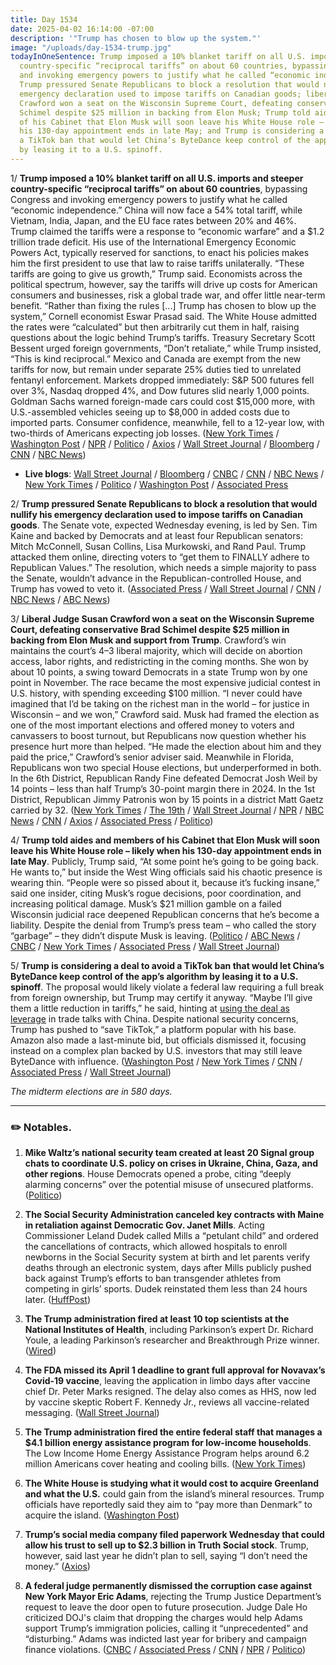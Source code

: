 ```yaml
---
title: Day 1534
date: 2025-04-02 16:14:00 -07:00
description: '"Trump has chosen to blow up the system."'
image: "/uploads/day-1534-trump.jpg"
todayInOneSentence: Trump imposed a 10% blanket tariff on all U.S. imports and steeper
  country-specific “reciprocal tariffs” on about 60 countries, bypassing Congress
  and invoking emergency powers to justify what he called “economic independence”;
  Trump pressured Senate Republicans to block a resolution that would nullify his
  emergency declaration used to impose tariffs on Canadian goods; liberal Judge Susan
  Crawford won a seat on the Wisconsin Supreme Court, defeating conservative Brad
  Schimel despite $25 million in backing from Elon Musk; Trump told aides and members
  of his Cabinet that Elon Musk will soon leave his White House role – likely when
  his 130-day appointment ends in late May; and Trump is considering a deal to avoid
  a TikTok ban that would let China’s ByteDance keep control of the app’s algorithm
  by leasing it to a U.S. spinoff.
---
```


1/ **Trump imposed a 10% blanket tariff on all U.S. imports and steeper country-specific “reciprocal tariffs” on about 60 countries**, bypassing Congress and invoking emergency powers to justify what he called “economic independence.” China will now face a 54% total tariff, while Vietnam, India, Japan, and the EU face rates between 20% and 46%. Trump claimed the tariffs were a response to “economic warfare” and a $1.2 trillion trade deficit. His use of the International Emergency Economic Powers Act, typically reserved for sanctions, to enact his policies makes him the first president to use that law to raise tariffs unilaterally. “These tariffs are going to give us growth,” Trump said. Economists across the political spectrum, however, say the tariffs will drive up costs for American consumers and businesses, risk a global trade war, and offer little near-term benefit. “Rather than fixing the rules \[...\] Trump has chosen to blow up the system,” Cornell economist Eswar Prasad said. The White House admitted the rates were “calculated” but then arbitrarily cut them in half, raising questions about the logic behind Trump’s tariffs. Treasury Secretary Scott Bessent urged foreign governments, “Don’t retaliate,” while Trump insisted, “This is kind reciprocal.” Mexico and Canada are exempt from the new tariffs for now, but remain under separate 25% duties tied to unrelated fentanyl enforcement. Markets dropped immediately: S&P 500 futures fell over 3%, Nasdaq dropped 4%, and Dow futures slid nearly 1,000 points. Goldman Sachs warned foreign-made cars could cost $15,000 more, with U.S.-assembled vehicles seeing up to $8,000 in added costs due to imported parts. Consumer confidence, meanwhile, fell to a 12-year low, with two-thirds of Americans expecting job losses. ([New York Times](https://www.nytimes.com/live/2025/04/02/business/trump-tariffs-liberation-day) / [Washington Post](https://www.washingtonpost.com/business/2025/04/02/trump-tariffs-liberation-day-trade/) / [NPR](https://www.npr.org/2025/04/02/nx-s1-5345802/trump-tariffs-liberation-day) / [Politico](https://www.politico.com/news/2025/04/02/trump-tariff-trade-partners-liberation-day-00267350) / [Axios](https://www.axios.com/2025/04/02/trump-tariffs-april-2-liberation-day) / [Wall Street Journal](https://www.wsj.com/livecoverage/trump-tariffs-trade-war-stock-market-04-02-2025) / [Bloomberg](https://www.bloomberg.com/news/articles/2025-04-02/trump-says-he-s-signing-executive-order-on-reciprocal-tariffs) / [CNN](https://www.cnn.com/2025/04/02/business/liberation-day-trump-tariffs/index.html) / [NBC News](https://www.nbcnews.com/business/economy/trump-reciprocal-tariffs-trade-markets-impact-what-know-rcna198207))

* **Live blogs**: [Wall Street Journal](https://www.wsj.com/livecoverage/trump-tariffs-trade-war-stock-market-04-02-2025) / [Bloomberg](https://www.bloomberg.com/news/live-blog/2025-04-02/trump-s-tariff-announcement) / [CNBC](https://www.cnbc.com/2025/04/02/trump-tariffs-live-updates.html) / [CNN](https://www.cnn.com/business/live-news/tariffs-trump-news-04-02-25/index.html) / [NBC News](https://www.nbcnews.com/business/business-news/live-blog/trump-tariffs-market-reactions-live-updates-rcna199172) / [New York Times](https://www.nytimes.com/live/2025/04/02/business/trump-tariffs-liberation-day) / [Politico](https://www.politico.com/live-updates/2025/04/02/congress) / [Washington Post](https://www.washingtonpost.com/politics/2025/04/02/trump-presidency-tariffs-florida-wisconsin/) / [Associated Press](https://apnews.com/live/donald-trump-news-updates-4-2-2025)

2/ **Trump pressured Senate Republicans to block a resolution that would nullify his emergency declaration used to impose tariffs on Canadian goods**. The Senate vote, expected Wednesday evening, is led by Sen. Tim Kaine and backed by Democrats and at least four Republican senators: Mitch McConnell, Susan Collins, Lisa Murkowski, and Rand Paul. Trump attacked them online, directing voters to “get them to FINALLY adhere to Republican Values.” The resolution, which needs a simple majority to pass the Senate, wouldn’t advance in the Republican-controlled House, and Trump has vowed to veto it. ([Associated Press](https://apnews.com/article/congress-tariffs-trump-republicans-a45b4d4da013e4ce1ce434b81337e3ec) / [Wall Street Journal](https://www.wsj.com/politics/policy/trump-tries-to-limit-gop-defections-on-tariff-vote-b06226aa) / [CNN](https://www.cnn.com/2025/04/02/politics/senate-vote-tariffs-republicans-trump/index.html) / [NBC News](https://www.nbcnews.com/politics/congress/senate-republicans-vote-rebuke-trump-tariffs-canada-rcna199336) / [ABC News](https://abcnews.go.com/Politics/democrats-vow-fight-trumps-tariffs-tooth-nail-slam/story?id=120422318))

3/ **Liberal Judge Susan Crawford won a seat on the Wisconsin Supreme Court, defeating conservative Brad Schimel despite $25 million in backing from Elon Musk and support from Trump**. Crawford’s win maintains the court’s 4–3 liberal majority, which will decide on abortion access, labor rights, and redistricting in the coming months. She won by about 10 points, a swing toward Democrats in a state Trump won by one point in November. The race became the most expensive judicial contest in U.S. history, with spending exceeding $100 million. “I never could have imagined that I’d be taking on the richest man in the world – for justice in Wisconsin – and we won,” Crawford said. Musk had framed the election as one of the most important elections and offered money to voters and canvassers to boost turnout, but Republicans now question whether his presence hurt more than helped. “He made the election about him and they paid the price,” Crawford’s senior adviser said. Meanwhile in Florida, Republicans won two special House elections, but underperformed in both. In the 6th District, Republican Randy Fine defeated Democrat Josh Weil by 14 points – less than half Trump’s 30-point margin there in 2024. In the 1st District, Republican Jimmy Patronis won by 15 points in a district Matt Gaetz carried by 32. ([New York Times](https://www.nytimes.com/2025/04/01/us/politics/wisconsin-supreme-court-crawford-schimel.html) / [The 19th](https://19thnews.org/2025/04/wisconsin-supreme-court-result-crawford/) / [Wall Street Journal](https://www.wsj.com/politics/elections/florida-wisconsin-special-elections-86d9b457) / [NPR](https://www.npr.org/2025/04/01/nx-s1-5345862/wisconsin-supreme-court-crawford-schimel-election-results) / [NBC News](https://www.nbcnews.com/politics/elections/wisconsin-supreme-court-election-results-rcna198353) / [CNN](https://www.cnn.com/2025/04/01/politics/wisconsin-supreme-court-election/) / [Axios](https://www.axios.com/2025/04/02/wisconsin-florida-special-elections-trump) / [Associated Press](https://apnews.com/article/wisconsin-supreme-court-elon-musk-trump-1a20a047437f69553730dfc096abd729) / [Politico](https://www.politico.com/news/2025/04/01/patronis-fine-trump-florida-00265436))

4/ **Trump told aides and members of his Cabinet that Elon Musk will soon leave his White House role – likely when his 130-day appointment ends in late May**. Publicly, Trump said, “At some point he’s going to be going back. He wants to,” but inside the West Wing officials said his chaotic presence is wearing thin. “People were so pissed about it, because it’s fucking insane,” said one insider, citing Musk’s rogue decisions, poor coordination, and increasing political damage. Musk’s $21 million gamble on a failed Wisconsin judicial race deepened Republican concerns that he’s become a liability. Despite the denial from Trump’s press team – who called the story “garbage” – they didn’t dispute Musk is leaving. ([Politico](https://www.politico.com/news/magazine/2025/04/02/trump-musk-leaving-political-liability-00265784) / [ABC News](https://abcnews.go.com/US/trump-privately-elon-musk-step-back-current-role/story?id=120415238) / [CNBC](https://www.cnbc.com/2025/04/02/tesla-shares-rise-on-unconfirmed-report-elon-musk-could-be-leaving-doge-post-soon.html) / [New York Times](https://www.nytimes.com/2025/04/02/business/tesla-sales-elon-musk.html) / [Associated Press](https://apnews.com/article/trump-musk-doge-tesla-government-cuts-c47211544c5382a6207779ee95c6060b) / [Wall Street Journal](https://www.wsj.com/business/autos/teslas-global-vehicle-deliveries-sink-13-in-first-quarter-a1d6c1d4))

5/ **Trump is considering a deal to avoid a TikTok ban that would let China’s ByteDance keep control of the app’s algorithm by leasing it to a U.S. spinoff**. The proposal would likely violate a federal law requiring a full break from foreign ownership, but Trump may certify it anyway. “Maybe I’ll give them a little reduction in tariffs,” he said, hinting at [using the deal as leverage](https://www.axios.com/2025/03/26/trump-tariffs-china-tiktok) in trade talks with China. Despite national security concerns, Trump has pushed to “save TikTok,” a platform popular with his base. Amazon also made a last-minute bid, but officials dismissed it, focusing instead on a complex plan backed by U.S. investors that may still leave ByteDance with influence. ([Washington Post](https://www.washingtonpost.com/technology/2025/04/02/tiktok-ban-deal-trump-bytedance-sale/) / [New York Times](https://www.nytimes.com/2025/04/02/business/media/amazon-tiktok-bid.html) / [CNN](https://www.cnn.com/2025/04/02/politics/trump-to-weigh-options-for-potential-tiktok-deal/index.html) / [Associated Press](https://apnews.com/article/trump-tiktok-amazon-bytedance-china-us-ban-19f62e2dba637a0d1a0b41102a2f351f) / [Wall Street Journal](https://www.wsj.com/tech/tiktok-ban-bids-amazon-applovin-62a1d573))

*The midterm elections are in 580 days.*

---

### ✏️ Notables.

1. **Mike Waltz’s national security team created at least 20 Signal group chats to coordinate U.S. policy on crises in Ukraine, China, Gaza, and other regions**. House Democrats opened a probe, citing “deeply alarming concerns” over the potential misuse of unsecured platforms. ([Politico](https://www.politico.com/news/2025/04/02/waltzs-team-set-up-at-least-20-signal-group-chats-for-crises-across-the-world-00266845))

2. **The Social Security Administration canceled key contracts with Maine in retaliation against Democratic Gov. Janet Mills**. Acting Commissioner Leland Dudek called Mills a “petulant child” and ordered the cancellations of contracts, which allowed hospitals to enroll newborns in the Social Security system at birth and let parents verify deaths through an electronic system, days after Mills publicly pushed back against Trump’s efforts to ban transgender athletes from competing in girls’ sports. Dudek reinstated them less than 24 hours later. ([HuffPost](https://www.huffpost.com/entry/janet-mills-social-security-maine-leland-dudek_n_67ed2d99e4b0b937ab8f135c))

3. **The Trump administration fired at least 10 top scientists at the National Institutes of Health**, including Parkinson’s expert Dr. Richard Youle, a leading Parkinson’s researcher and Breakthrough Prize winner. ([Wired](https://www.wired.com/story/doctor-breakthrough-parkinsons-research-nih-purge/))

4. **The FDA missed its April 1 deadline to grant full approval for Novavax’s Covid-19 vaccine**, leaving the application in limbo days after vaccine chief Dr. Peter Marks resigned. The delay also comes as HHS, now led by vaccine skeptic Robert F. Kennedy Jr., reviews all vaccine-related messaging. ([Wall Street Journal](https://www.wsj.com/health/healthcare/fda-novavax-covid-19-vaccine-deadline-c160454b))

5. **The Trump administration fired the entire federal staff that manages a $4.1 billion energy assistance program for low-income households**. The Low Income Home Energy Assistance Program helps around 6.2 million Americans cover heating and cooling bills. ([New York Times](https://www.nytimes.com/2025/04/02/climate/trump-layoffs-energy-assistance-liheap.html))

6. **The White House is studying what it would cost to acquire Greenland and what the U.S.** could gain from the island’s mineral resources. Trump officials have reportedly said they aim to “pay more than Denmark” to acquire the island. ([Washington Post](https://www.washingtonpost.com/politics/2025/04/01/trump-greenland-us-territory-cost/))

7. **Trump’s social media company filed paperwork Wednesday that could allow his trust to sell up to $2.3 billion in Truth Social stock**. Trump, however, said last year he didn’t plan to sell, saying “I don’t need the money.” ([Axios](https://www.axios.com/2025/04/02/trump-truth-social-stock))

8. **A federal judge permanently dismissed the corruption case against New York Mayor Eric Adams**, rejecting the Trump Justice Department’s request to leave the door open to future prosecution. Judge Dale Ho criticized DOJ's claim that dropping the charges would help Adams support Trump’s immigration policies, calling it “unprecedented” and “disturbing.” Adams was indicted last year for bribery and campaign finance violations. ([CNBC](https://www.cnbc.com/2025/04/02/eric-adams-case-dismissed-new-york-trump-doj.html) / [Associated Press](https://apnews.com/article/new-york-mayor-eric-adams-charges-ff3730a2e870cd219e8fead8899118b1) / [CNN](https://www.cnn.com/2025/04/02/politics/eric-adams-dismissal) / [NPR](https://www.npr.org/2025/04/02/g-s1-57386/judge-new-york-eric-adams) / [Politico](https://www.politico.com/news/2025/04/02/judge-dismisses-eric-adams-case-00265683))
